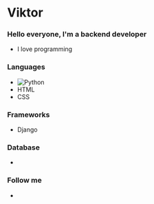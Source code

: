 # Viktor


### Hello everyone, I'm a backend developer
- I love programming

### Languages 
 
- ![Python](https://cdn-icons-png.flaticon.com/512/5968/5968350.png)  
- HTML
- CSS

### Frameworks 
- Django



### Database

-
 
### Follow me 

- 
